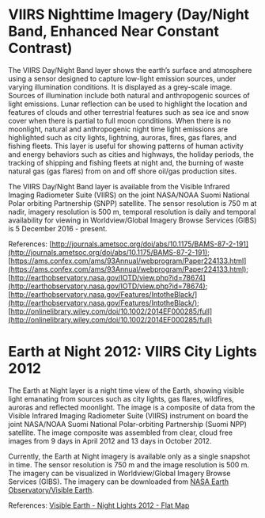 # VIIRS Nighttime Imagery (Day/Night Band, Enhanced Near Constant Contrast)

The VIIRS Day/Night Band layer shows the earth’s surface and atmosphere using a sensor designed to capture low-light emission sources, under varying illumination conditions. It is displayed as a grey-scale image. Sources of illumination include both natural and anthropogenic sources of light emissions. Lunar reflection can be used to highlight the location and features of clouds and other terrestrial features such as sea ice and snow cover when there is partial to full moon conditions. When there is no moonlight, natural and anthropogenic night time light emissions are highlighted such as city lights, lightning, auroras, fires, gas flares, and fishing fleets. This layer is useful for showing patterns of human activity and energy behaviors such as cities and highways, the holiday periods, the tracking of shipping and fishing fleets at night and, the burning of waste natural gas (gas flares) from on and off shore oil/gas production sites.

The VIIRS Day/Night Band layer is available from the Visible Infrared Imaging Radiometer Suite (VIIRS) on the joint NASA/NOAA Suomi National Polar orbiting Partnership (SNPP) satellite. The sensor resolution is 750 m at nadir, imagery resolution is 500 m, temporal resolution is daily and temporal availability for viewing in Worldview/Global Imagery Browse Services (GIBS) is 5 December 2016 - present.

References: [http://journals.ametsoc.org/doi/abs/10.1175/BAMS-87-2-191](http://journals.ametsoc.org/doi/abs/10.1175/BAMS-87-2-191); [https://ams.confex.com/ams/93Annual/webprogram/Paper224133.html](https://ams.confex.com/ams/93Annual/webprogram/Paper224133.html); [http://earthobservatory.nasa.gov/IOTD/view.php?id=78674](http://earthobservatory.nasa.gov/IOTD/view.php?id=78674); [http://earthobservatory.nasa.gov/Features/IntotheBlack/](http://earthobservatory.nasa.gov/Features/IntotheBlack/); [http://onlinelibrary.wiley.com/doi/10.1002/2014EF000285/full](http://onlinelibrary.wiley.com/doi/10.1002/2014EF000285/full)

# Earth at Night 2012: VIIRS City Lights 2012
The Earth at Night layer is a night time view of the Earth, showing visible light emanating from sources such as city lights, gas flares, wildfires, auroras and reflected moonlight. The image is a composite of data from the Visible Infrared Imaging Radiometer Suite (VIIRS) instrument on board the joint NASA/NOAA Suomi National Polar-orbiting Partnership (Suomi NPP) satellite. The image composite was assembled from clear, cloud free images from 9 days in April 2012 and 13 days in October 2012.

Currently, the Earth at Night imagery is available only as a single snapshot in time. The sensor resolution is 750 m and the image resolution is 500 m. The imagery can be visualized in Worldview/Global Imagery Browse Services (GIBS). The imagery can be downloaded from [NASA Earth Observatory/Visible Earth](http://visibleearth.nasa.gov/view.php?id=79765).

References: [Visible Earth - Night Lights 2012 - Flat Map](http://visibleearth.nasa.gov/view.php?id=79765)
